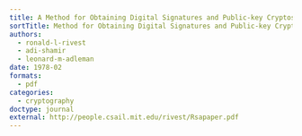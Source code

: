 ```yaml
---
title: A Method for Obtaining Digital Signatures and Public-key Cryptosystems
sortTitle: Method for Obtaining Digital Signatures and Public-key Cryptosystems, A
authors:
  - ronald-l-rivest
  - adi-shamir
  - leonard-m-adleman
date: 1978-02
formats:
  - pdf
categories:
  - cryptography
doctype: journal
external: http://people.csail.mit.edu/rivest/Rsapaper.pdf
---
```


